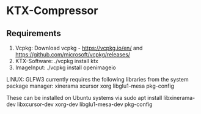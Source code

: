 # KTX-Compressor


## Requirements
1. Vcpkg: Download vcpkg - <u>https://vcpkg.io/en/</u> and <u>https://github.com/microsoft/vcpkg/releases/</u>
2. KTX-Software: ./vcpkg install ktx
3. ImageInput: ./vcpkg install openimageio 





LINUX:
GLFW3 currently requires the following libraries from the system package manager:
xinerama
xcursor
xorg
libglu1-mesa
pkg-config

These can be installed on Ubuntu systems via sudo apt install libxinerama-dev libxcursor-dev xorg-dev libglu1-mesa-dev pkg-config
